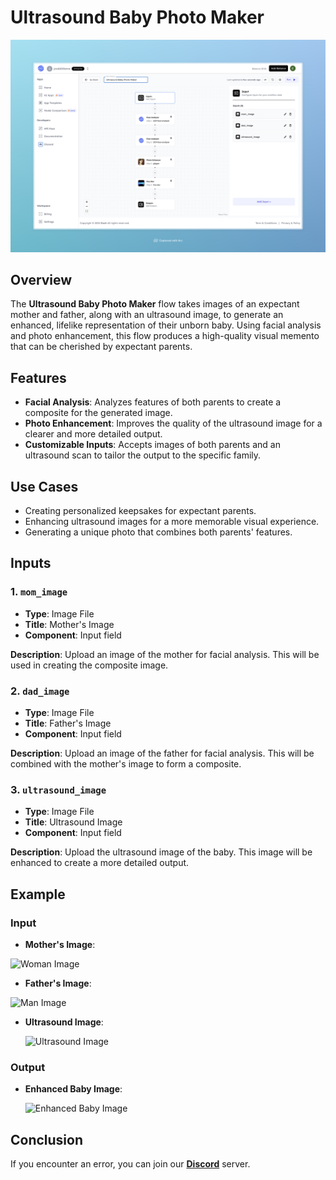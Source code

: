 # Ultrasound Baby Photo Maker

<img src="images/ultrasound-baby-photo-maker-full.jpeg" alt="Ultrasound Baby Photo Maker" />

## Overview

The **Ultrasound Baby Photo Maker** flow takes images of an expectant mother and father, along with an ultrasound image, to generate an enhanced, lifelike representation of their unborn baby. Using facial analysis and photo enhancement, this flow produces a high-quality visual memento that can be cherished by expectant parents.

## Features

- **Facial Analysis**: Analyzes features of both parents to create a composite for the generated image.
- **Photo Enhancement**: Improves the quality of the ultrasound image for a clearer and more detailed output.
- **Customizable Inputs**: Accepts images of both parents and an ultrasound scan to tailor the output to the specific family.

## Use Cases

- Creating personalized keepsakes for expectant parents.
- Enhancing ultrasound images for a more memorable visual experience.
- Generating a unique photo that combines both parents' features.

## Inputs

### 1. `mom_image`
- **Type**: Image File
- **Title**: Mother's Image
- **Component**: Input field

**Description**: Upload an image of the mother for facial analysis. This will be used in creating the composite image.

### 2. `dad_image`
- **Type**: Image File
- **Title**: Father's Image
- **Component**: Input field

**Description**: Upload an image of the father for facial analysis. This will be combined with the mother's image to form a composite.

### 3. `ultrasound_image`
- **Type**: Image File
- **Title**: Ultrasound Image
- **Component**: Input field

**Description**: Upload the ultrasound image of the baby. This image will be enhanced to create a more detailed output.

## Example

### Input
- **Mother's Image**:

<img src="https://storage.googleapis.com/magicpoint/models/women.png" alt="Woman Image" width="300">

- **Father's Image**:

 <img src="https://storage.googleapis.com/magicpoint/models/man.png" alt="Man Image" width="300">

- **Ultrasound Image**:

  <img src="https://storage.googleapis.com/magicpoint/github_inputs/ultrasoned-photo-input.webp" alt="Ultrasound Image" width="200">

### Output
- **Enhanced Baby Image**:

  <img src="https://storage.googleapis.com/magicpoint/github-outputs/ultrasoned-photo-output.webp" alt="Enhanced Baby Image" width="200">

## Conclusion

If you encounter an error, you can join our <b><a href="https://discord.com/invite/yzZD4ZxBPt" target="_blank">Discord</a></b> server.
